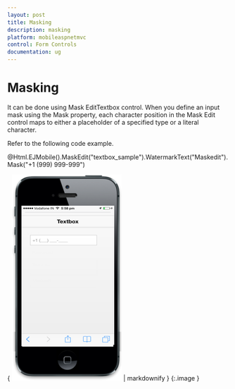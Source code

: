 ```yaml
---
layout: post
title: Masking
description: masking
platform: mobileaspnetmvc
control: Form Controls
documentation: ug
---
```


# Masking

It can be done using Mask EditTextbox control. When you define an input mask using the Mask property, each character position in the Mask Edit control maps to either a placeholder of a specified type or a literal character.

Refer to the following code example.



@Html.EJMobile().MaskEdit("textbox_sample").WatermarkText("Maskedit").Mask("+1 (999) 999-999")  





{ ![C:/Users/isuriyar/AppData/Local/Temp/SNAGHTML195b49f5.PNG](Masking_images/Masking_img1.png) | markdownify }
{:.image }


